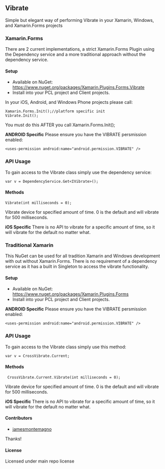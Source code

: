## Vibrate

Simple but elegant way of performing Vibrate in your Xamarin, Windows, and Xamarin.Forms projects

### Xamarin.Forms
There are 2 current implementations, a strict Xamarin.Forms Plugin using the Dependency service and a more traditional approach without the dependency service.

#### Setup
* Available on NuGet: https://www.nuget.org/packages/Xamarin.Plugins.Forms.Vibrate
* Install into your PCL project and Client projects.

In your iOS, Android, and Windows Phone projects please call:

```
Xamarin.Forms.Init();//platform specific init
Vibrate.Init();
```

You must do this AFTER you call Xamarin.Forms.Init();


**ANDROID Specific**
Please ensure you have the VIBRATE persmission enabled:

```
<uses-permission android:name="android.permission.VIBRATE" />
```

### API Usage

To gain access to the Vibrate class simply use the dependency service:

```
var v = DependencyService.Get<IVibrate>();
```

#### Methods

```
Vibrate(int milliseconds = 0);
```

Vibrate device for specified amount of time. 0 is the default and will vibrate for 500 milliseconds.

**iOS Specific**
There is no API to vibrate for a specific amount of time, so it will vibrate for the default no matter what.


### Traditional Xamarin
This NuGet can be used for all tradition Xamarin and Windows development with out without Xamarin.Forms. There is no requirement of a dependency service as it has a built in Singleton to access the vibrate functionality.


#### Setup
* Available on NuGet: https://www.nuget.org/packages/Xamarin.Plugins.Forms
* Install into your PCL project and Client projects.

**ANDROID Specific**
Please ensure you have the VIBRATE persmission enabled:

```
<uses-permission android:name="android.permission.VIBRATE" />
```

### API Usage

To gain access to the Vibrate class simply use this method:

```
var v = CrossVibrate.Current;
```

#### Methods

```
 CrossVibrate.Current.Vibrate(int milliseconds = 0);
```

Vibrate device for specified amount of time. 0 is the default and will vibrate for 500 milliseconds.

**iOS Specific**
There is no API to vibrate for a specific amount of time, so it will vibrate for the default no matter what.


#### Contributors
* [jamesmontemagno](https://github.com/jamesmontemagno)

Thanks!

#### License
Licensed under main repo license

